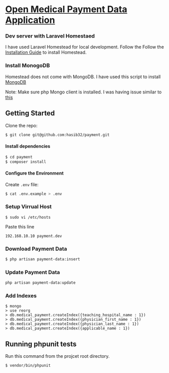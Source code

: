 # [Open Medical Payment Data Application](https://openpaymentsdata-origin.cms.gov/)

### Dev server with Laravel Homestaed
I have used Laravel Homestead for local development. Follow the Follow the [Installation Guide](https://laravel.com/docs/5.4/homestead#installation-and-setup) to install Homestead.

### Install MonogoDB
Homestead does not come with MongoDB. I have used this script to install [MongoDB](https://github.com/zakhttp/Mongostead7)

Note: Make sure php Mongo client is installed. I was having issue similar to [this](https://github.com/jenssegers/laravel-mongodb/issues/797)

## Getting Started
Clone the repo:
```bash
$ git clone git@github.com:hasib32/payment.git
```

#### Install dependencies
```bash
$ cd payment
$ composer install
```



#### Configure the Environment
Create `.env` file:
```bash
$ cat .env.example > .env
```
### Setup Virrual Host
```
$ sudo vi /etc/hosts
```
Paste this line
```
192.168.10.10 payment.dev
```

### Download Payment Data
```bash
$ php artisan payment-data:insert
```
### Update Payment Data
```bash
php artisan payment-data:update
```
### Add Indexes
```
$ mongo
> use reorg
> db.medical_payment.createIndex({teaching_hospital_name : 1})
> db.medical_payment.createIndex({physician_first_name : 1})
> db.medical_payment.createIndex({physician_last_name : 1})
> db.medical_payment.createIndex({applicable_name : 1})
```

## Running phpunit tests
Run this command from the projcet root directory.
```bash
$ vendor/bin/phpunit
```

